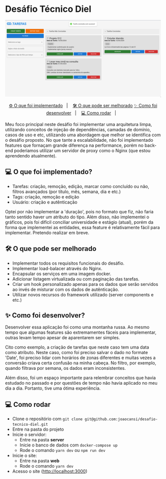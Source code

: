 # Desáfio Técnico Diel

<p align="center">
 <img src=".github/assets.png" width="750px" />
</p>

<p align="center">
 <a href="#-o-que-foi-implementado">⚙️ O que foi implementado</a>&nbsp;&nbsp;&nbsp;|&nbsp;&nbsp;&nbsp;
 <a href="$-o-que-pode-ser-melhorado">🛠️ O que pode ser melhorado</a> 
 <a href="#-como-foi-desenvolver">✨ Como foi desenvolver</a>&nbsp;&nbsp;&nbsp;|&nbsp;&nbsp;&nbsp;
 <a href="#-como-rodar">💻 Como rodar</a>&nbsp;&nbsp;&nbsp;|&nbsp;&nbsp;&nbsp;
</p> 

Meu foco principal neste desáfio foi implementar uma arquitetura limpa, utilizando conceitos de injeção de dependências, camadas de domínio, casos de uso e etc, utilizando uma abordagem que melhor se identifica com o desáfio proposto. No que tante a escalabilidade, não foi implementado features que fornaçam grande diferença na performance, porém no back-end poderiamos utilizar um servidor de proxy como o Nginx (que estou aprendendo atualmente).
 
## 💻 O que foi implementado?

- Tarefas: criação, remoção, edição, marcar como concluído ou não, filtros avançados (por título, mês, semana, dia e etc.)
- Tags: criação, remoção e edição
- Usuário: criação e autênticação

Optei por não implementar a 'duração', pois no formato que fiz, não faria tanto sentido haver um atributo do tipo. Além disso, não implementei o gráficos, pois foi difícil conciliar universidade e estágio (atual), porém da forma que implementei as entidades, essa feature é relativamente fácil para implementar. Pretendo realizar em breve. 

## 🛠️ O que pode ser melhorado

- Implementar todos os requisitos funcionais do desáfio.
- Implementar load-balacer através do Nginx.
- Encapsular os serviços em uma imagem docker.
- Adicionar listagem virtualizada ou com paginação das tarefas.
- Criar um hook personalizado apenas para os dados que serão servidos ao invés de misturar com os dados de autênticação.
- Utilizar novos recursos do framework utilizado (server components e etc.)

## ✨ Como foi desenvolver?

Desenvolver essa aplicação foi como uma montanha russa. Ao mesmo tempo que algumas features são extremamentes fáceis para implementar, outras levam tempo apesar de aparentarem ser simples. 

Cito como exemplo, a criação de tarefas que neste caso tem uma data como atributo. Neste caso, como foi preciso salvar o dado no formate 'Date', foi preciso lidar com horários de zonas diferentes e muitas vezes a conversão criava certa confusão na minha cabeça. No filtro, por exemplo, quando filtrava por semana, os dados eram inconsistentes.

Além disso, foi um espaço importante para relembrar conceitos que havia estudado no passado e por questões de tempo não havia aplicado no meu dia a dia. Portanto, tive uma ótima experiência.

## 💻 Como rodar

- Clone o repositório com `git clone git@github.com:joaocansi/desafio-tecnico-diel.git`
- Entre na pasta do projeto
- Inicie o servidor:
  - Entre na pasta **server**
  - Inicie o banco de dados com `docker-compose up`
  - Rode o comando `yarn dev` ou `npm run dev`
- Inicie o site:
  - Entre na pasta **web**
  - Rode o comando `yarn dev`
- Acesso o site ([http://localhost:3000](http://localhost:3000/logar))
